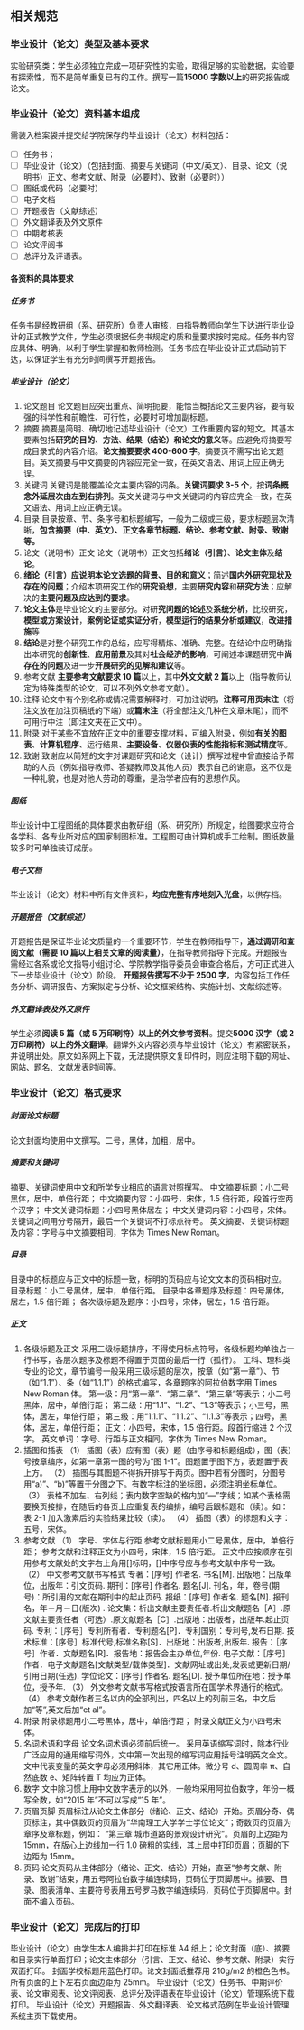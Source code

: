 
## 相关规范

### 毕业设计（论文）类型及基本要求

实验研究类：学生必须独立完成一项研究性的实验，取得足够的实验数据，实验要有探索性，而不是简单重复已有的工作。撰写一篇**15000 字数以上**的研究报告或论文。

### 毕业设计（论文）资料基本组成

需装入档案袋并提交给学院保存的毕业设计（论文）材料包括：

-   [ ] 任务书；
-   [ ] 毕业设计（论文）（包括封面、摘要与关键词（中文/英文）、目录、论文（说明书）正文、参考文献、附录（必要时）、致谢（必要时））
-   [ ] 图纸或代码（必要时）
-   [ ] 电子文档
-   [ ] 开题报告（文献综述）
-   [ ] 外文翻译表及外文原件
-   [ ] 中期考核表
-   [ ] 论文评阅书
-   [ ] 总评分及评语表。

#### 各资料的具体要求

##### 任务书

任务书是经教研组（系、研究所）负责人审核，由指导教师向学生下达进行毕业设计的正式教学文件，学生必须根据任务书规定的质和量要求按时完成。任务书内容应具体、明确，以利于学生掌握和教师检测。任务书应在毕业设计正式启动前下达，以保证学生有充分时间撰写开题报告。

##### 毕业设计（论文）

1. 论文题目
   论文题目应突出重点、简明扼要，能恰当概括论文主要内容，要有较强的科学性和前瞻性、可行性，必要时可增加副标题。
2. 摘要
   摘要是简明、确切地记述毕业设计（论文）工作重要内容的短文。其基本要素包括**研究的目的**、**方法**、**结果（结论）**和**论文的意义**等。应避免将摘要写成目录式的内容介绍。**论文摘要要求 400-600 字**。摘要页不需写出论文题目。英文摘要与中文摘要的内容应完全一致，在英文语法、用词上应正确无误。
3. 关键词
   关键词是能覆盖论文主要内容的词条。**关键词要求 3-5 个**，按**词条概念外延层次由左到右排列**。英文关键词与中文关键词的内容应完全一致，在英文语法、用词上应正确无误。
4. 目录
   目录按章、节、条序号和标题编写，一般为二级或三级，要求标题层次清晰，**包含摘要（中、英文）、正文各章节标题、结论、参考文献、附录、致谢等。**
5. 论文（说明书）正文
   论文（说明书）正文包括**绪论（引言）**、**论文主体**及**结论**。
6. **绪论（引言）应说明本论文选题的背景、目的和意义**；简述**国内外研究现状及存在的问题**；介绍本项研究工作的**研究设想**，主要**研究内容**和**研究方法**；应解决的**主要问题及应达到的要求**。
7. **论文主体**是毕业论文的主要部分。对研**究问题的论述**及**系统分析**，比较研究，**模型或方案设计**，**案例论证或实证分析**，**模型运行的结果分析或建议**，**改进措施**等
8. **结论**是对整个研究工作的总结，应写得精炼、准确、完整。在结论中应明确指出本研究的**创新性**、**应用前景**及其对**社会经济的影响**，可阐述本课题研究中**尚存在的问题**及进一步**开展研究的见解和建议**等。
9. 参考文献
   **主要参考文献要求 10 篇**以上，其中**外文文献 2 篇**以上（指导教师认定为特殊类型的论文，可以不列外文参考文献）。
10. 注释
    论文中有个别名称或情况需要解释时，可加注说明，**注释可用页末注**（将注文放在加注页稿纸的下端）或**篇末注**（将全部注文几种在文章末尾），而不可用行中注（即注文夹在正文中）。
11. 附录
    对于某些不宜放在正文中的重要支撑材料，可编入附录，例如**有关的图表**、**计算机程序**、运行结果、**主要设备**、**仪器仪表的性能指标和测试精度**等。
12. 致谢
    致谢应以简短的文字对课题研究和论文（设计）撰写过程中曾直接给予帮助的人员（例如指导教师、答疑教师及其他人员）表示自己的谢意，这不仅是一种礼貌，也是对他人劳动的尊重，是治学者应有的思想作风。

##### 图纸

毕业设计中工程图纸的具体要求由教研组（系、研究所）所规定，绘图要求应符合各学科、各专业所对应的国家制图标准。工程图可由计算机或手工绘制。图纸数量较多时可单独装订成册。

##### 电子文档

毕业设计（论文）材料中所有文件资料，**均应完整有序地刻入光盘**，以供存档。

##### 开题报告（文献综述）

开题报告是保证毕业论文质量的一个重要环节，学生在教师指导下，**通过调研和查阅文献（需要 10 篇以上相关文章的阅读量）**，在指导教师指导下完成。开题报告需经过各系或论文指导小组讨论、学院教学指导委员会审查合格后，方可正式进入下一步毕业设计（论文）阶段。
**开题报告撰写不少于 2500 字**，内容包括工作任务分析、调研报告、方案拟定与分析、论文框架结构、实施计划、文献综述等。

##### 外文翻译表及外文原件

学生必须**阅读 5 篇（或 5 万印刷符）以上的外文参考资料**。提交**5000 汉字（或 2 万印刷符）以上的外文翻译**。翻译外文内容必须与毕业设计（论文）有紧密联系，并说明出处。原文如系网上下载，无法提供原文复印件时，则应注明下载的网址、网站、题名、文献发表时间等。

### 毕业设计（论文）格式要求

##### 封面论文标题

论文封面均使用中文撰写。二号，黑体，加粗，居中。

##### 摘要和关键词

摘要、关键词使用中文和所学专业相应的语言对照撰写。
中文摘要标题：小二号黑体，居中，单倍行距；
中文摘要内容：小四号，宋体，1.5 倍行距，段首行空两个汉字；
中文关键词标题：小四号黑体居左；
中文关键词内容：小四号，宋体。关键词之间用分号隔开，最后一个关键词不打标点符号。
英文摘要、关键词标题及内容：字号与中文摘要相同，字体为 Times New Roman。

##### 目录

目录中的标题应与正文中的标题一致，标明的页码应与论文文本的页码相对应。
目录标题：小二号黑体，居中，单倍行距。
目录中各章题序及标题：四号黑体，居左，1.5 倍行距；
各次级标题及题序：小四号，宋体，居左，1.5 倍行距。

##### 正文

1. 各级标题及正文
   采用三级标题排序，不得使用标点符号，各级标题均单独占一行书写，各层次题序及标题不得置于页面的最后一行（孤行）。
   工科、理科类专业的论文，章节编号一般采用三级标题的层次，按章（如“第一章”）、节（如“1.1”）、条（如“1.1.1”）的格式编写，各章题序的阿拉伯数字用 Times New Roman 体。
   第一级：用“第一章”、“第二章”、“第三章”等表示；小二号黑体，居中，单倍行距；
   第二级：用“1.1”、“1.2”、“1.3”等表示；小三号，黑体，居左，单倍行距；
   第三级：用“1.1.1”、“1.1.2”、“1.1.3”等表示；四号，黑体，居左，单倍行距；
   正文：小四号，宋体，1.5 倍行距。段首行缩进 2 个汉字。
   英文单词：字号、行距与正文相同，字体为 Times New Roman。
2. 插图和插表
   （1） 插图（表）应有图（表）题（由序号和标题组成），图（表）号按章编序，如第一章第一图的号为“图 1-1”。图题置于图下方，表题置于表上方。
   （2） 插图与其图题不得拆开排写于两页。图中若有分图时，分图号用“a)”、“b)”等置于分图之下。有数字标注的坐标图，必须注明坐标单位。
   （3） 表格不加左、右列线；表内数字空缺的格内加“—”字线；如某个表格需要换页接排，在随后的各页上应重复表的编排，编号后跟标题和（续）。如：表 2-1 加入激素后的实验结果比较（续）。
   （4） 插图（表）的标题和文字：五号，宋体。
3. 参考文献
   （1） 字号、字体与行距
   参考文献标题用小二号黑体，居中，单倍行距；
   参考文献和注释正文为小四号，宋体，1.5 倍行距。
   正文中应按顺序在引用参考文献处的文字右上角用[]标明，[]中序号应与参考文献中序号一致。
   （2） 中文参考文献书写格式
   专著：[序号] 作者名. 书名[M]. 出版地：出版单位，出版年：引文页码.
   期刊：[序号] 作者名. 题名[J]. 刊名，年，卷号(期号)：所引用的文献在期刊中的起止页码.
   报纸：[序号] 作者名. 题名[N]. 报刊名，年－月－日(版次) .
   论文集：析出文献主要责任者.析出文献题名［A］.原文献主要责任者（可选）.原文献题名［C］.出版地：出版者，出版年.起止页码.
   专利：［序号］专利所有者．专利题名[P]．专利国别：专利号,发布日期.
   技术标准：[序号］标准代号,标准名称[S]．出版地：出版者,出版年.
   报告：［序号］作者．文献题名[R]．报告地：报告会主办单位,年份.
   电子文献：［序号］作者．电子文献题名[文献类型/载体类型]．文献网址或出处,发表或更新日期/引用日期(任选).
   学位论文：[序号] 作者名. 题名[D]. 授予单位所在地：授予单位，授予年.
   （3） 外文参考文献书写格式按语言所在国学术界通行的格式。
   （4） 参考文献作者三名以内的全部列出，四名以上的列前三名，中文后加“等”,英文后加“et al”。
4. 附录
   附录标题用小二号黑体，居中，单倍行距；
   附录文献正文为小四号宋体。
5. 名词术语和字母
   论文名词术语必须前后统一。
   采用英语缩写词时，除本行业广泛应用的通用缩写词外，文中第一次出现的缩写词应用括号注明英文全文。
   文中代表变量的英文字母必须用斜体，其它用正体。微分号 d、圆周率 π、自然底数 e、矩阵转置 T 均应为正体。
6. 数字
   文中除习惯上用中文数字表示的以外，一般均采用阿拉伯数字，年份一概写全数，如“2015 年”不可以写成“15 年”。
7. 页眉页脚
   页眉标注从论文主体部分（绪论、正文、结论）开始。页眉分奇、偶页标注，其中偶数页的页眉为“华南理工大学学士学位论文”；奇数页的页眉为章序及章标题，例如： “第三章 城市道路的景观设计研究”。页眉的上边距为 15mm，在版心上边线加一行 1.0 磅粗的实线，其上居中打印页眉；页脚的下边距为 15mm。
8. 页码
   论文页码从主体部分（绪论、正文、结论）开始，直至“参考文献、附录、致谢”结束，用五号阿拉伯数字编连续码，页码位于页脚居中。摘要、目录、图表清单、主要符号表用五号罗马数字编连续码，页码位于页脚居中。封面不编入页码。

### 毕业设计（论文）完成后的打印

毕业设计（论文）由学生本人编排并打印在标准 A4 纸上；论文封面（底）、摘要和目录实行单面打印；论文主体部分（引言、正文、结论、参考文献、附录）实行双面打印。
封面学校标题用蓝色打印。论文封面纸推荐用 210g/m2 的橙色色书。所有页面的上下左右页面边距为 25mm。
毕业设计（论文）任务书、中期评价表、论文审阅表、论文评阅表、总评分及评语表在毕业设计（论文）管理系统下载打印。
毕业设计（论文）开题报告、外文翻译表、论文格式范例在毕业设计管理系统主页下载使用。